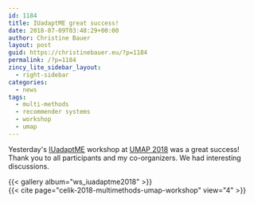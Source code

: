 ```yaml
---
id: 1184
title: IUadaptME great success!
date: 2018-07-09T03:48:29+00:00
author: Christine Bauer
layout: post
guid: https://christinebauer.eu/?p=1184
permalink: /?p=1184
zincy_lite_sidebar_layout:
  - right-sidebar
categories:
  - news
tags:
  - multi-methods
  - recommender systems
  - workshop
  - umap
---
```

Yesterday's <a href="http://teldh.dibris.unige.it/iuadapt" rel="noopener noreferrer" target="_blank">IUadaptME</a> workshop at <a href="http://www.um.org/umap2018/" rel="noopener noreferrer" target="_blank">UMAP 2018</a> was a great success! Thank you to all participants and my co-organizers. We had interesting discussions.

{{< gallery album="ws_iuadaptme2018" >}}
<br>
{{< cite page="celik-2018-multimethods-umap-workshop" view="4" >}}